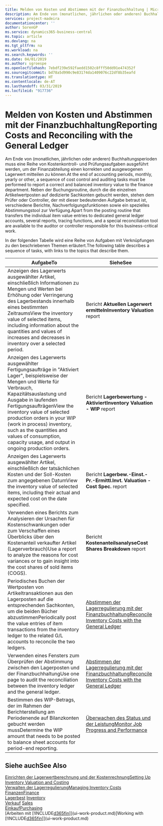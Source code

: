 ```yaml
---
title: Melden von Kosten und Abstimmen mit der Finanzbuchhaltung | Microsoft Docs
description: Am Ende von (monatlichen, jährlichen oder anderen) Buchhaltungsperioden muss eine Reihe von Kostenkontroll- und Prüfungsaufgaben ausgeführt werden, um der Finanzabteilung einen korrekten und ausgewogenen Lagerwert mitteilen zu können. Neben der Buchungsroutine, durch die die einzelnen Artikelwertposten auf dedizierte Sachkonten gebucht werden, stehen dem Prüfer oder Controller, der mit dieser bedeutenden Aufgabe betraut ist, verschiedene Berichte, Nachverfolgungsfunktionen sowie ein spezielles Abstimmungstool zur Verfügung.
services: project-madeira
documentationcenter: ''
author: SorenGP
ms.service: dynamics365-business-central
ms.topic: article
ms.devlang: na
ms.tgt_pltfrm: na
ms.workload: na
ms.search.keywords: ''
ms.date: 04/01/2019
ms.author: sgroespe
ms.openlocfilehash: 7ebdf239e592faedd1502c8fff50dd91e474352f
ms.sourcegitcommit: bd78a5d990c9e83174da1409076c22df8b35eafd
ms.translationtype: HT
ms.contentlocale: de-AT
ms.lasthandoff: 03/31/2019
ms.locfileid: "917736"
---
```

# <a name="reporting-costs-and-reconciling-with-the-general-ledger"></a><span data-ttu-id="85317-104">Melden von Kosten und Abstimmen mit der Finanzbuchhaltung</span><span class="sxs-lookup"><span data-stu-id="85317-104">Reporting Costs and Reconciling with the General Ledger</span></span>
<span data-ttu-id="85317-105">Am Ende von (monatlichen, jährlichen oder anderen) Buchhaltungsperioden muss eine Reihe von Kostenkontroll- und Prüfungsaufgaben ausgeführt werden, um der Finanzabteilung einen korrekten und ausgewogenen Lagerwert mitteilen zu können.</span><span class="sxs-lookup"><span data-stu-id="85317-105">At the end of accounting periods, monthly, yearly or other, a sequence of cost control and auditing tasks must be performed to report a correct and balanced inventory value to the finance department.</span></span> <span data-ttu-id="85317-106">Neben der Buchungsroutine, durch die die einzelnen Artikelwertposten auf dedizierte Sachkonten gebucht werden, stehen dem Prüfer oder Controller, der mit dieser bedeutenden Aufgabe betraut ist, verschiedene Berichte, Nachverfolgungsfunktionen sowie ein spezielles Abstimmungstool zur Verfügung.</span><span class="sxs-lookup"><span data-stu-id="85317-106">Apart from the posting routine that transfers the individual item value entries to dedicated general ledger accounts, several reports, tracing functions, and a special reconciliation tool are available to the auditor or controller responsible for this business-critical work.</span></span>  

 <span data-ttu-id="85317-107">In der folgenden Tabelle wird eine Reihe von Aufgaben mit Verknüpfungen zu den beschriebenen Themen erläutert.</span><span class="sxs-lookup"><span data-stu-id="85317-107">The following table describes a sequence of tasks, with links to the topics that describe them.</span></span>   

|<span data-ttu-id="85317-108">**Aufgabe**</span><span class="sxs-lookup"><span data-stu-id="85317-108">**To**</span></span>|<span data-ttu-id="85317-109">**Siehe**</span><span class="sxs-lookup"><span data-stu-id="85317-109">**See**</span></span>|  
|------------|-------------|  
|<span data-ttu-id="85317-110">Anzeigen des Lagerwerts ausgewählter Artikel, einschließlich Informationen zu Mengen und Werten bei Erhöhung oder Verringerung des Lagerbestands innerhalb eines bestimmten Zeitraums</span><span class="sxs-lookup"><span data-stu-id="85317-110">View the inventory value of selected items, including information about the quantities and values of increases and decreases in inventory over a selected period.</span></span>|<span data-ttu-id="85317-111">Bericht **Aktuellen Lagerwert ermitteln**</span><span class="sxs-lookup"><span data-stu-id="85317-111">**Inventory Valuation** report</span></span>|  
|<span data-ttu-id="85317-112">Anzeigen des Lagerwerts ausgewählter Fertigungsaufträge in "Aktiviert Lager", beispielsweise der Mengen und Werte für Verbrauch, Kapazitätsauslastung und Ausgabe in laufenden Fertigungsaufträgen</span><span class="sxs-lookup"><span data-stu-id="85317-112">View the inventory value of selected production orders in your WIP (work in process) inventory, such as the quantities and values of consumption, capacity usage, and output in ongoing production orders.</span></span>|<span data-ttu-id="85317-113">Bericht **Lagerbewertung - Aktiviert**</span><span class="sxs-lookup"><span data-stu-id="85317-113">**Inventory Valuation - WIP** report</span></span>|  
|<span data-ttu-id="85317-114">Anzeigen des Lagerwerts ausgewählter Artikel, einschließlich der tatsächlichen Kosten und der Soll-Kosten zum angegebenen Datum</span><span class="sxs-lookup"><span data-stu-id="85317-114">View the inventory value of selected items, including their actual and expected cost on the date specified.</span></span>|<span data-ttu-id="85317-115">Bericht **Lagerbew.-Einst.-Pr.-Ermittl.**</span><span class="sxs-lookup"><span data-stu-id="85317-115">**Invt. Valuation - Cost Spec.** report</span></span>|  
|<span data-ttu-id="85317-116">Verwenden eines Berichts zum Analysieren der Ursachen für Kostenschwankungen oder zum Verschaffen eines Überblicks über den Kostenanteil verkaufter Artikel (Lagerverbrauch)</span><span class="sxs-lookup"><span data-stu-id="85317-116">Use a report to analyze the reasons for cost variances or to gain insight into the cost shares of sold items (COGS).</span></span>|<span data-ttu-id="85317-117">Bericht **Kostenanteilsanalyse**</span><span class="sxs-lookup"><span data-stu-id="85317-117">**Cost Shares Breakdown** report</span></span>|  
|<span data-ttu-id="85317-118">Periodisches Buchen der Wertposten von Artikeltransaktionen aus den Lagerposten auf die entsprechenden Sachkonten, um die beiden Bücher abzustimmen</span><span class="sxs-lookup"><span data-stu-id="85317-118">Periodically post the value entries of item transactions from the inventory ledger to the related G/L accounts to reconcile the two ledgers.</span></span>|[<span data-ttu-id="85317-119">Abstimmen der Lagerregulierung mit der Finanzbuchhaltung</span><span class="sxs-lookup"><span data-stu-id="85317-119">Reconcile Inventory Costs with the General Ledger</span></span>](finance-how-to-post-inventory-costs-to-the-general-ledger.md)|  
|<span data-ttu-id="85317-120">Verwenden eines Fensters zum Überprüfen der Abstimmung zwischen den Lagerposten und der Finanzbuchhaltung</span><span class="sxs-lookup"><span data-stu-id="85317-120">Use one page to audit the reconciliation between the inventory ledger and the general ledger.</span></span>|[<span data-ttu-id="85317-121">Abstimmen der Lagerregulierung mit der Finanzbuchhaltung</span><span class="sxs-lookup"><span data-stu-id="85317-121">Reconcile Inventory Costs with the General Ledger</span></span>](finance-how-to-post-inventory-costs-to-the-general-ledger.md)|  
|<span data-ttu-id="85317-122">Bestimmen des WIP-Betrags, der im Rahmen der Berichterstellung am Periodenende auf Bilanzkonten gebucht werden muss</span><span class="sxs-lookup"><span data-stu-id="85317-122">Determine the WIP amount that needs to be posted to balance sheet accounts for period-end reporting.</span></span>|[<span data-ttu-id="85317-123">Überwachen des Status und der Leistung</span><span class="sxs-lookup"><span data-stu-id="85317-123">Monitor Job Progress and Performance</span></span>](projects-how-monitor-progress-performance.md)|

## <a name="see-also"></a><span data-ttu-id="85317-124">Siehe auch</span><span class="sxs-lookup"><span data-stu-id="85317-124">See Also</span></span>  
[<span data-ttu-id="85317-125">Einrichten der Lagerwertberechnung und der Kostenrechnung</span><span class="sxs-lookup"><span data-stu-id="85317-125">Setting Up Inventory Valuation and Costing</span></span>](finance-set-up-inventory-valuation-and-costing.md)  
[<span data-ttu-id="85317-126">Verwalten der Lagerregulierung</span><span class="sxs-lookup"><span data-stu-id="85317-126">Managing Inventory Costs</span></span>](finance-manage-inventory-costs.md)  
[<span data-ttu-id="85317-127">Finanzen</span><span class="sxs-lookup"><span data-stu-id="85317-127">Finance</span></span>](finance.md)  
<span data-ttu-id="85317-128">[Lagerbest](inventory-manage-inventory.md) </span><span class="sxs-lookup"><span data-stu-id="85317-128">[Inventory](inventory-manage-inventory.md) </span></span>  
<span data-ttu-id="85317-129">[Verkauf](sales-manage-sales.md) </span><span class="sxs-lookup"><span data-stu-id="85317-129">[Sales](sales-manage-sales.md) </span></span>  
[<span data-ttu-id="85317-130">Einkauf</span><span class="sxs-lookup"><span data-stu-id="85317-130">Purchasing</span></span>](purchasing-manage-purchasing.md)  
<span data-ttu-id="85317-131">[Arbeiten mit [!INCLUDE[d365fin](includes/d365fin_md.md)]](ui-work-product.md)</span><span class="sxs-lookup"><span data-stu-id="85317-131">[Working with [!INCLUDE[d365fin](includes/d365fin_md.md)]](ui-work-product.md)</span></span>
